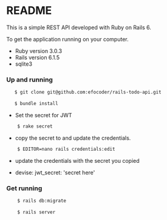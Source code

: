 # README

This is a simple REST API developed with Ruby on Rails 6.

To get the application running on your computer.

* Ruby version 3.0.3
* Rails version 6.1.5
* sqlite3

### Up and running

```bash
   $ git clone git@github.com:efocoder/rails-todo-api.git
   
   $ bundle install
```
* Set the secret for JWT
```bash
    $ rake secret
```
* copy the secret to and update the credentials.
```bash 
    $ EDITOR=nano rails credentials:edit
```
* update the credentials with the secret you copied

* devise:
  jwt_secret: 'secret here'

### Get running

```bash
    $ rails db:migrate
    
    $ rails server
```


